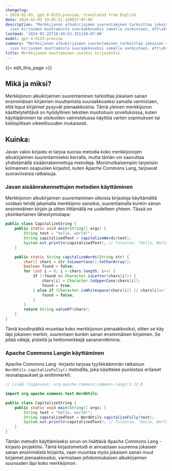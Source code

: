 ```yaml
---
changelog:
- 2024-02-03, gpt-4-0125-preview, translated from English
date: 2024-02-03 19:05:51.149927-07:00
description: "Merkkijonon alkukirjaimen suurentaminen tarkoittaa jokaisen sanan ensimm\xE4\
  isen kirjaimen muuttamista suuraakkoseksi samalla varmistaen, ett\xE4 loput\u2026"
lastmod: '2024-02-25T18:49:53.351310-07:00'
model: gpt-4-0125-preview
summary: "Merkkijonon alkukirjaimen suurentaminen tarkoittaa jokaisen sanan ensimm\xE4\
  isen kirjaimen muuttamista suuraakkoseksi samalla varmistaen, ett\xE4 loput\u2026"
title: Merkkijonon muuttaminen isoiksi kirjaimiksi
---
```


{{< edit_this_page >}}

## Mikä ja miksi?
Merkkijonon alkukirjaimen suurentaminen tarkoittaa jokaisen sanan ensimmäisen kirjaimen muuttamista suuraakkoseksi samalla varmistaen, että loput kirjaimet pysyvät pienaakkosina. Tämä yleinen merkkijonon käsittelytehtävä on hyödyllinen tekstien muotoiluun sovelluksissa, kuten käyttäjänimien tai otsikoiden valmistelussa näyttöä varten sopimuksen tai kieliopillisen oikeellisuuden mukaisesti.

## Kuinka:
Javan vakio kirjasto ei tarjoa suoraa metodia koko merkkijonojen alkukirjaimen suurentamiseksi kerralla, mutta tämän voi saavuttaa yhdistämällä sisäänrakennettuja metodeja. Monimutkaisempiin tarpeisiin kolmannen osapuolen kirjastot, kuten Apache Commons Lang, tarjoavat suoraviivaisia ratkaisuja.

### Javan sisäänrakennettujen metodien käyttäminen
Merkkijonon alkukirjaimen suurentaminen ulkoisia kirjastoja käyttämättä voidaan tehdä jakamalla merkkijono sanoiksi, suurentamalla kunkin sanan ensimmäinen kirjain ja sitten liittämällä ne uudelleen yhteen. Tässä on yksinkertainen lähestymistapa:

```java
public class CapitalizeString {
    public static void main(String[] args) {
        String text = "hello, world!";
        String capitalizedText = capitalizeWords(text);
        System.out.println(capitalizedText); // Tulostaa: "Hello, World!"
    }

    public static String capitalizeWords(String str) {
        char[] chars = str.toLowerCase().toCharArray();
        boolean found = false;
        for (int i = 0; i < chars.length; i++) {
            if (!found && Character.isLetter(chars[i])) {
                chars[i] = Character.toUpperCase(chars[i]);
                found = true;
            } else if (Character.isWhitespace(chars[i]) || chars[i]=='.' || chars[i]=='\'') { 
                found = false;
            }
        }
        return String.valueOf(chars);
    }
}
```

Tämä koodinpätkä muuntaa koko merkkijonon pienaakkosiksi, sitten se käy läpi jokaisen merkin, suurentaen kunkin sanan ensimmäisen kirjaimen. Se pitää välejä, pisteitä ja heittomerkkejä sananerottimina.

### Apache Commons Langin käyttäminen

Apache Commons Lang -kirjasto tarjoaa tyylikkäämmän ratkaisun `WordUtils.capitalizeFully()` metodilla, joka käsittelee puolestasi erilaiset reunatapaukset ja erotinmerkit:

```java
// Lisää riippuvuus: org.apache.commons:commons-lang3:3.12.0

import org.apache.commons.text.WordUtils;

public class CapitalizeString {
    public static void main(String[] args) {
        String text = "hello, world!";
        String capitalizedText = WordUtils.capitalizeFully(text);
        System.out.println(capitalizedText); // Tulostaa: "Hello, World!"
    }
}
```

Tämän metodin käyttämiseksi sinun on lisättävä Apache Commons Lang -kirjasto projektiisi. Tämä kirjastometodi ei ainoastaan suurenna jokaisen sanan ensimmäistä kirjainta, vaan muuntaa myös jokaisen sanan muut kirjaimet pienaakkosiksi, varmistaen johdonmukaisen alkukirjaimen suuruuden läpi koko merkkijonon.
